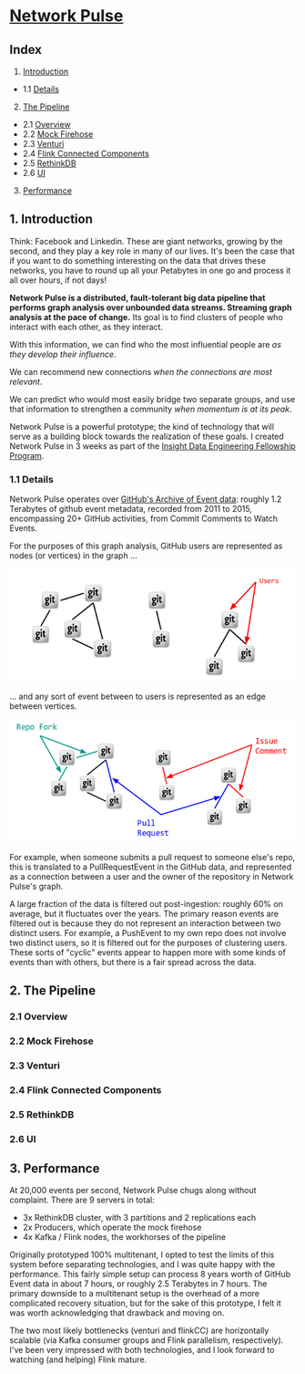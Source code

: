 # [Network Pulse][demo]

## Index

1. [Introduction](README.md#1-introduction)
 * 1.1 [Details](README.md#11-details)
2. [The Pipeline](README.md#2-the-pipeline)
 * 2.1 [Overview](README.md#21-overview)
 * 2.2 [Mock Firehose](README.md#22-mock-firehose)
 * 2.3 [Venturi](README.md#23-venturi)
 * 2.4 [Flink Connected Components](README.md#24-flink-connected-components)
 * 2.5 [RethinkDB](README.md#25-rethinkdb)
 * 2.6 [UI](README.md#26-ui)
3. [Performance](README.md#3-performance)




## 1. Introduction

Think: Facebook and Linkedin. These are giant networks, growing by the
second, and they play a key role in many of our lives. It's been the
case that if you want to do something interesting on the data that
drives these networks, you have to round up all your Petabytes in one
go and process it all over hours, if not days!

**Network Pulse is a distributed, fault-tolerant big data pipeline
that performs graph analysis over unbounded data streams. Streaming
graph analysis at the pace of change.** Its goal is to find clusters
of people who interact with each other, as they interact.

With this information, we can find who the most influential people are
*as they develop their influence*.

We can recommend new connections *when the connections are most
relevant*.

We can predict who would most easily bridge two separate groups, and
use that information to strengthen a community *when momentum is at its
peak*.

Network Pulse is a powerful prototype; the kind of technology that
will serve as a building block towards the realization of these
goals. I created Network Pulse in 3 weeks as part of the [Insight Data
Engineering Fellowship Program][InsightDE].


### 1.1 Details

Network Pulse operates over [GitHub's Archive of Event data][gharchive]: roughly 1.2 Terabytes of
github event metadata, recorded from 2011 to 2015, encompassing 20+
GitHub activities, from Commit Comments to Watch Events.

For the purposes of this graph analysis, GitHub users are represented
as nodes (or vertices) in the graph ...

![Users are Nodes](res/users_are_nodes.jpg)

... and any sort of event between to users is represented as an edge
between vertices.

![Events are Edges](res/events_are_edges.jpg)

For example, when someone submits a pull request to someone else's
repo, this is translated to a PullRequestEvent in the GitHub data, and
represented as a connection between a user and the owner of the
repository in Network Pulse's graph.

A large fraction of the data is filtered out post-ingestion: roughly
60% on average, but it fluctuates over the years. The primary reason
events are filtered out is because they do not represent an
interaction between two distinct users. For example, a PushEvent to my
own repo does not involve two distinct users, so it is filtered out
for the purposes of clustering users. These sorts of "cyclic" events
appear to happen more with some kinds of events than with others, but
there is a fair spread across the data.


## 2. The Pipeline

### 2.1 Overview

### 2.2 Mock Firehose

### 2.3 Venturi

### 2.4 Flink Connected Components

### 2.5 RethinkDB

### 2.6 UI




## 3. Performance

At 20,000 events per second, Network Pulse chugs along without
complaint. There are 9 servers in total:

 * 3x RethinkDB cluster, with 3 partitions and 2 replications each
 * 2x Producers, which operate the mock firehose
 * 4x Kafka / Flink nodes, the workhorses of the pipeline

Originally prototyped 100% multitenant, I opted to test the limits of
this system before separating technologies, and I was quite happy with
the performance. This fairly simple setup can process 8 years worth of
GitHub Event data in about 7 hours, or roughly 2.5 Terabytes in 7
hours. The primary downside to a multitenant setup is the overhead of
a more complicated recovery situation, but for the sake of this
prototype, I felt it was worth acknowledging that drawback and moving
on.

The two most likely bottlenecks (venturi and flinkCC) are horizontally
scalable (via Kafka consumer groups and Flink parallelism,
respectively). I've been very impressed with both technologies, and I
look forward to watching (and helping) Flink mature.



[demo]: https://drfloob.com/pulse
[slides]: https://drfloob.com/pulse/slides
[InsightDE]: http://insightdataengineering.com/
[gharchive]: https://www.githubarchive.org/